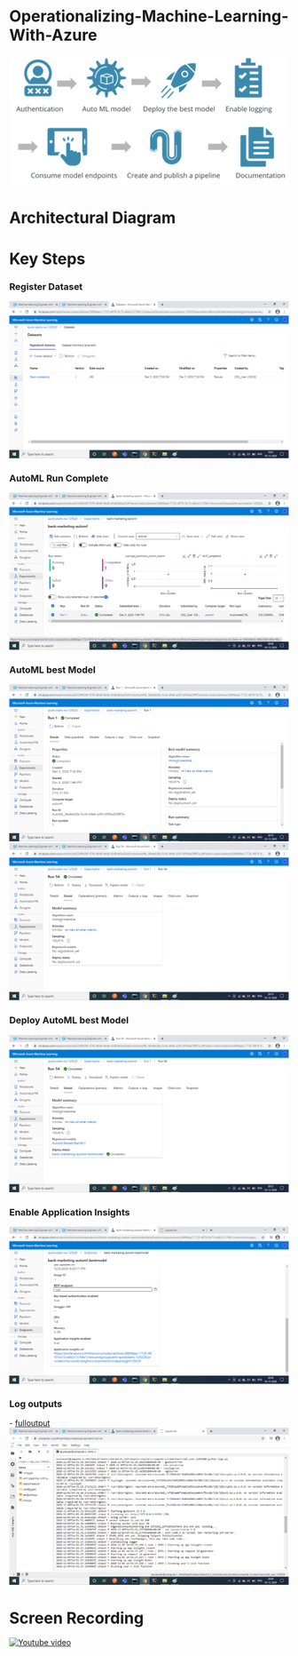 # Operationalizing-Machine-Learning-With-Azure

<img alt="project overview" src="https://github.com/GowthamiWudaru/Operationalizing-Machine-Learning-With-Azure/blob/main/images_for_readme/projectoverview.png">

# Architectural Diagram

# Key Steps

<h3>Register Dataset</h3>
<img alt="project overview" src="https://github.com/GowthamiWudaru/Operationalizing-Machine-Learning-With-Azure/blob/main/images_for_readme/dataset.png">

<h3>AutoML Run Complete</h3>
<img alt="project overview" src="https://github.com/GowthamiWudaru/Operationalizing-Machine-Learning-With-Azure/blob/main/images_for_readme/automl-completed.png">

<h3>AutoML best Model</h3>
<img alt="project overview" src="https://github.com/GowthamiWudaru/Operationalizing-Machine-Learning-With-Azure/blob/main/images_for_readme/bestmodel.png">
<img alt="project overview" src="https://github.com/GowthamiWudaru/Operationalizing-Machine-Learning-With-Azure/blob/main/images_for_readme/votingEnsemble.png">

<h3>Deploy AutoML best Model</h3>
<img alt="project overview" src="https://github.com/GowthamiWudaru/Operationalizing-Machine-Learning-With-Azure/blob/main/images_for_readme/automlbestModeldeployed.png">

<h3>Enable Application Insights</h3>
<img alt="project overview" src="https://github.com/GowthamiWudaru/Operationalizing-Machine-Learning-With-Azure/blob/main/images_for_readme/ApplicationInsightsEnabled.png">

<h3>Log outputs</h3> - <a href="https://github.com/GowthamiWudaru/Operationalizing-Machine-Learning-With-Azure/blob/main/images_for_readme/logsOutput.txt" >fulloutput</a>
<img alt="project overview" src="https://github.com/GowthamiWudaru/Operationalizing-Machine-Learning-With-Azure/blob/main/images_for_readme/logsOuput.png">


# Screen Recording

[![Youtube video](https://img.youtube.com/vi/-51AFtFoShg/0.jpg)](https://www.youtube.com/watch?v=-51AFtFoShg)

